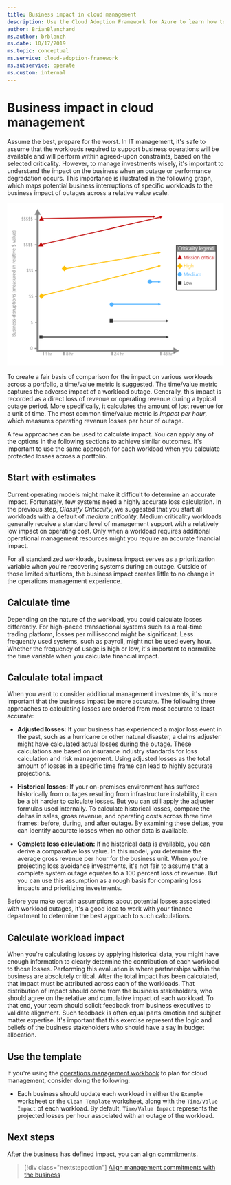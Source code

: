 ```yaml
---
title: Business impact in cloud management
description: Use the Cloud Adoption Framework for Azure to learn how to determine and understand the impact that outages or performance degradation can have on your business.
author: BrianBlanchard
ms.author: brblanch
ms.date: 10/17/2019
ms.topic: conceptual
ms.service: cloud-adoption-framework
ms.subservice: operate
ms.custom: internal
---
```


# Business impact in cloud management

Assume the best, prepare for the worst. In IT management, it's safe to assume that the workloads required to support business operations will be available and will perform within agreed-upon constraints, based on the selected criticality. However, to manage investments wisely, it's important to understand the impact on the business when an outage or performance degradation occurs. This importance is illustrated in the following graph, which maps potential business interruptions of specific workloads to the business impact of outages across a relative value scale.

![Impact of business interruptions](../../_images/manage/time-value-impact.png)

To create a fair basis of comparison for the impact on various workloads across a portfolio, a time/value metric is suggested. The time/value metric captures the adverse impact of a workload outage. Generally, this impact is recorded as a direct loss of revenue or operating revenue during a typical outage period. More specifically, it calculates the amount of lost revenue for a unit of time. The most common time/value metric is *Impact per hour*, which measures operating revenue losses per hour of outage.

A few approaches can be used to calculate impact. You can apply any of the options in the following sections to achieve similar outcomes. It's important to use the same approach for each workload when you calculate protected losses across a portfolio.

## Start with estimates

Current operating models might make it difficult to determine an accurate impact. Fortunately, few systems need a highly accurate loss calculation. In the previous step, *Classify Criticality*, we suggested that you start all workloads with a default of *medium criticality*. Medium criticality workloads generally receive a standard level of management support with a relatively low impact on operating cost. Only when a workload requires additional operational management resources might you require an accurate financial impact.

For all standardized workloads, business impact serves as a prioritization variable when you're recovering systems during an outage. Outside of those limited situations, the business impact creates little to no change in the operations management experience.

## Calculate time

Depending on the nature of the workload, you could calculate losses differently. For high-paced transactional systems such as a real-time trading platform, losses per millisecond might be significant. Less frequently used systems, such as payroll, might not be used every hour. Whether the frequency of usage is high or low, it's important to normalize the time variable when you calculate financial impact.

## Calculate total impact

When you want to consider additional management investments, it's more important that the business impact be more accurate. The following three approaches to calculating losses are ordered from most accurate to least accurate:

- **Adjusted losses:** If your business has experienced a major loss event in the past, such as a hurricane or other natural disaster, a claims adjuster might have calculated actual losses during the outage. These calculations are based on insurance industry standards for loss calculation and risk management. Using adjusted losses as the total amount of losses in a specific time frame can lead to highly accurate projections.

- **Historical losses:** If your on-premises environment has suffered historically from outages resulting from infrastructure instability, it can be a bit harder to calculate losses. But you can still apply the adjuster formulas used internally. To calculate historical losses, compare the deltas in sales, gross revenue, and operating costs across three time frames: before, during, and after outage. By examining these deltas, you can identify accurate losses when no other data is available.

- **Complete loss calculation:** If no historical data is available, you can derive a comparative loss value. In this model, you determine the average gross revenue per hour for the business unit. When you're projecting loss avoidance investments, it's not fair to assume that a complete system outage equates to a 100 percent loss of revenue. But you can use this assumption as a rough basis for comparing loss impacts and prioritizing investments.

Before you make certain assumptions about potential losses associated with workload outages, it's a good idea to work with your finance department to determine the best approach to such calculations.

## Calculate workload impact

When you're calculating losses by applying historical data, you might have enough information to clearly determine the contribution of each workload to those losses. Performing this evaluation is where partnerships within the business are absolutely critical. After the total impact has been calculated, that impact must be attributed across each of the workloads. That distribution of impact should come from the business stakeholders, who should agree on the relative and cumulative impact of each workload. To that end, your team should solicit feedback from business executives to validate alignment. Such feedback is often equal parts emotion and subject matter expertise. It's important that this exercise represent the logic and beliefs of the business stakeholders who should have a say in budget allocation.

## Use the template

If you're using the [operations management workbook](https://raw.githubusercontent.com/Microsoft/CloudAdoptionFramework/master/manage/opsmanagementworkbook.xlsx) to plan for cloud management, consider doing the following:

- Each business should update each workload in either the `Example` worksheet or the `Clean Template` worksheet, along with the `Time/Value Impact` of each workload. By default, `Time/Value Impact` represents the projected losses per hour associated with an outage of the workload.

## Next steps

After the business has defined impact, you can [align commitments](./commitment.md).

> [!div class="nextstepaction"]
> [Align management commitments with the business](./commitment.md)
